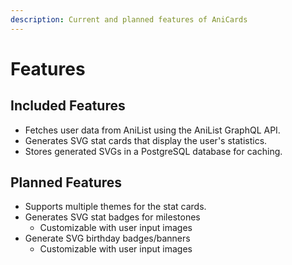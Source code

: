 ```yaml
---
description: Current and planned features of AniCards
---
```


# Features

## Included Features

* Fetches user data from AniList using the AniList GraphQL API.
* Generates SVG stat cards that display the user's statistics.
* Stores generated SVGs in a PostgreSQL database for caching.

## Planned Features

* Supports multiple themes for the stat cards.
* Generates SVG stat badges for milestones
  * Customizable with user input images
* Generate SVG birthday badges/banners
  * Customizable with user input images
